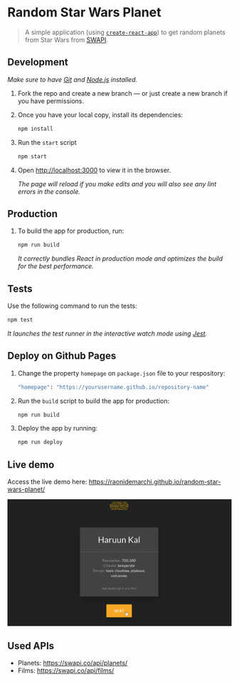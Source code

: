 # Random Star Wars Planet

> A simple application (using [`create-react-app`](https://github.com/facebook/create-react-app)) to get random planets from Star Wars from [SWAPI](https://swapi.co).

## Development

*Make sure to have [Git](http://git-scm.com/) and [Node.js](http://nodejs.org/) installed.*

1. Fork the repo and create a new branch — or just create a new branch if you have permissions.

2. Once you have your local copy, install its dependencies:

    ```sh
    npm install
    ```
    
3. Run the `start` script

    ```sh
    npm start
    ```
    
4. Open [http://localhost:3000](http://localhost:3000) to view it in the browser.<br>
    
    *The page will reload if you make edits and you will also see any lint errors in the console.*

## Production

1. To build the app for production, run:
    
    ```sh
    npm run build
    ```
    *It correctly bundles React in production mode and optimizes the build for the best performance.*

## Tests

Use the following command to run the tests:

```sh
npm test
```
*It launches the test runner in the interactive watch mode using [Jest](https://jestjs.io).*

## Deploy on Github Pages

1. Change the property `homepage` on `package.json` file to your respository:

    ```sh
    "homepage": "https://yourusername.github.io/repository-name"
    ```

2. Run the `build` script to build the app for production:

    ```sh
    npm run build
    ```
    
3. Deploy the app by running:

    ```sh
    npm run deploy
    ```

## Live demo

Access the live demo here: https://raonidemarchi.github.io/random-star-wars-planet/

![Application Demo](demo/demo.gif)

## Used APIs

- Planets: https://swapi.co/api/planets/
- Films: https://swapi.co/api/films/
